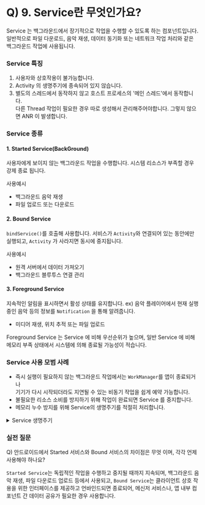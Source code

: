 # Q) 9. Service란 무엇인가요?
Service 는 백그라운드에서 장기적으로 작업을 수행할 수 있도록 하는 컴포넌트입니다.
일반적으로 파일 다운로드, 음악 재생, 데이터 동기화 또는 네트워크 작업 처리와 같은 백그라운드 작업에 사용됩니다.

### Service 특징
1. 사용자와 상호작용이 불가능합니다.
2. Activity 의 생명주기에 종속되어 있지 않습니다.
3. 별도의 스레드에서 동작하지 않고 호스트 프로세스의 '메인 스레드'에서 동작합니다.<br/>
다른 Thread 작업이 필요한 경우 따로 생성해서 관리해주어야합니다. 그렇지 않으면 ANR 이 발생합니다.

### Service 종류
#### 1. Started Service(BackGround)
사용자에게 보이지 않는 백그라운드 작업을 수행합니다. 시스템 리소스가 부족할 경우 강제 종료 됩니다.

사용예시
- 백그라운드 음악 재생
- 파일 업로드 또는 다운로드

#### 2. Bound Service
`bindService()`를 호출해 사용합니다. 서비스가 `Activity`와 연결되어 있는 동안에만 실행되고, `Activity` 가 사라지면 동시에 중지됩니다.

사용예시
- 원격 서버에서 데이터 가져오기
- 백그라운드 블루투스 연결 관리

#### 3. Foreground Service
지속적인 알림을 표시하면서 활성 상태를 유지합니다.
ex) 음악 플레이어에서 현재 실행중인 음악 등의 정보를 `Notification` 을 통해 알려줍니다.
- 미디어 재생, 위치 추적 또는 파일 업로드

Foreground Service 는 Service 에 비해 우선순위가 높으며, 일반 Service 에 비해 메모리 부족 상태에서 시스템에 의해 종료될
가능성이 적습니다.

### Service 사용 모범 사례
- 즉시 실행이 필요하지 않는 백그라운드 작업에서는 `WorkManager`를 앱이 종료되거나<br/>
기기가 다시 시작되더라도 지연될 수 있는 비동기 작업을 쉽게 예약 가능합니다. 
- 불필요한 리소스 소비를 방지하기 위해 작업이 완료되면 Service 를 중지합니다.
- 메모리 누수 방지를 위해 Service의 생명주기를 적절히 처리합니다.

<details>
    <summary>Service 생명주기</summary>
    // 추후 작성 예정
</details>

### 실전 질문
Q) 안드로이드에서 Started 서비스와 Bound 서비스의 차이점은 무엇
이며, 각각 언제 사용해야 하나요?

`Started Service`는 독립적인 작업을 수행하고 중지될 때까지 지속되며, 백그라운드 음악 재생, 파일 다운로드 업로드 등에서 사용되고,
`Bound Service`는 클라이언트 상호 작용을 위한 인터페이스를 제공하고 언바인드되면 종료되어, 메신저 서비스나, 앱 내부 컴포넌트 간
데이터 공유가 필요한 경우 사용합니다.